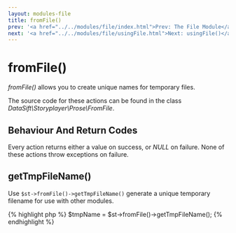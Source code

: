 ```yaml
---
layout: modules-file
title: fromFile()
prev: '<a href="../../modules/file/index.html">Prev: The File Module</a>'
next: '<a href="../../modules/file/usingFile.html">Next: usingFile()</a>'
---
```


# fromFile()

_fromFile()_ allows you to create unique names for temporary files.

The source code for these actions can be found in the class _DataSift\Storyplayer\Prose\FromFile_.

## Behaviour And Return Codes

Every action returns either a value on success, or _NULL_ on failure.  None of these actions throw exceptions on failure.

## getTmpFileName()

Use `$st->fromFile()->getTmpFileName()` generate a unique temporary filename for use with other modules.

{% highlight php %}
$tmpName = $st->fromFile()->getTmpFileName();
{% endhighlight %}
